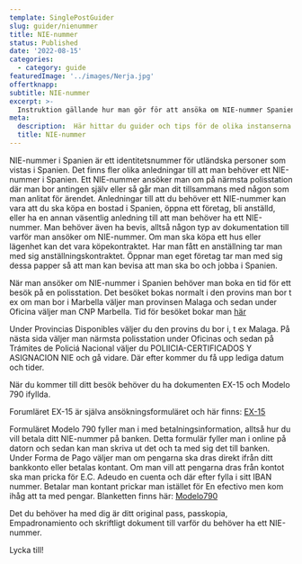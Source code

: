 ```yaml
---
template: SinglePostGuider
slug: guider/nienummer
title: NIE-nummer 
status: Published
date: '2022-08-15'
categories:
  - category: guide
featuredImage: '../images/Nerja.jpg'
offertknapp: 
subtitle: NIE-nummer
excerpt: >-
  Instruktion gällande hur man gör för att ansöka om NIE-nummer Spanien
meta:
  description:  Här hittar du guider och tips för de olika instanserna du kan behöva besöka 
  title: NIE-nummer
---
```



NIE-nummer i Spanien är ett identitetsnummer för utländska personer som vistas i Spanien. Det finns fler olika anledningar till att man behöver ett NIE-nummer i Spanien. Ett NIE-nummer ansöker man om på närmsta polisstation där man bor antingen själv eller så går man dit tillsammans med någon som man anlitat för ärendet. Anledningar till att du behöver ett NIE-nummer kan vara att du ska köpa en bostad i Spanien, öppna ett företag, bli anställd, eller ha en annan väsentlig anledning till att man behöver ha ett NIE-nummer. Man behöver även ha bevis, alltså någon typ av dokumentation till varför man ansöker om NIE-nummer. Om man ska köpa ett hus eller lägenhet kan det vara köpekontraktet. Har man fått en anställning tar man med sig anställningskontraktet. Öppnar man eget företag tar man med sig dessa papper så att man kan bevisa att man ska bo och jobba i Spanien. 

När man ansöker om NIE-nummer i Spanien behöver man boka en tid för ett besök på en polisstation. Det besöket bokas normalt i den provins man bor t ex om man bor i Marbella väljer man provinsen Malaga och sedan under Oficina väljer man CNP Marbella. Tid för besöket bokar man <a href="https://icp.administracionelectronica.gob.es/icpco/index.html" target="_blank" ref="nofollow">här</a>

Under Provincias Disponibles väljer du den provins du bor i, t ex Malaga. 
På nästa sida väljer man närmsta polisstation under Oficinas och sedan på Trámites de Policiá Nacional väljer du POLIICIA-CERTIFICADOS Y ASIGNACION NIE och gå vidare. 
Där efter kommer du få upp lediga datum och tider. 

När du kommer till ditt besök behöver du ha dokumenten EX-15 och Modelo 790 ifyllda. 

Forumläret EX-15 är själva ansökningsformuläret och här finns: <a href="https://www.inclusion.gob.es/documents/410169/2156469/15-Formulario_NIE_y_certificados.pdf" target="_blank" ref="nofollow">EX-15</a>

Formuläret Modelo 790 fyller man i med betalningsinformation, alltså hur du vill betala ditt NIE-nummer på banken. Detta formulär fyller man i online på datorn och sedan kan man skriva ut det och ta med sig det till banken. Under Forma de Pago väljer man om pengarna ska dras direkt ifrån ditt bankkonto eller betalas kontant. Om man vill att pengarna dras från kontot ska man pricka för E.C. Adeudo en cuenta och där efter fylla i sitt IBAN nummer. Betalar man kontant prickar man istället för En efectivo men kom ihåg att ta med pengar. Blanketten finns här: <a href="https://sede.policia.gob.es:38089/Tasa790_012/ImpresoRellenar" target="_blank" ref="nofollow">Modelo790</a>

Det du behöver ha med dig är ditt original pass, passkopia, Empadronamiento och skriftligt dokument till varför du behöver ha ett NIE-nummer.

Lycka till!




